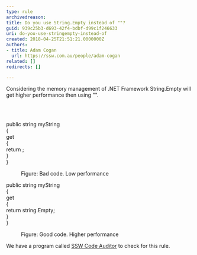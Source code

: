 ```yaml
---
type: rule
archivedreason: 
title: Do you use String.Empty instead of ""?
guid: 939c25b3-d693-42f4-bdbf-d99c1f246633
uri: do-you-use-stringempty-instead-of
created: 2018-04-25T21:51:21.0000000Z
authors:
- title: Adam Cogan
  url: https://ssw.com.au/people/adam-cogan
related: []
redirects: []

---
```



<p class="ssw15-rteElement-P">Considering the memory management of .NET Framework String.Empty will get higher performance then using &quot;&quot;. <br></p>
<br><excerpt class='endintro'></excerpt><br>
<p class="ssw15-rteElement-CodeArea">​public string myString 
   <br>&#123;<br> get<br> &#123;<br> return ;<br> &#125; 
   <br>&#125; 
   <br></p><dd class="ssw15-rteElement-FigureBad">Figure&#58; Bad code. Low performance​​<br></dd><p class="ssw15-rteElement-CodeArea">public string myString<br>&#123; 
   <br> get 
   <br> &#123; 
   <br> return string.Empty; 
   <br> &#125; 
   <br>&#125;​<br></p><dd class="ssw15-rteElement-FigureGood">
   Figure&#58; Good code. Higher performance<br></dd><p class="ssw15-rteElement-YellowBorderBox">We have a program called&#160;<a href="https&#58;//www.ssw.com.au/ssw/CodeAuditor/Rules.aspx#TimeSpan">SSW Code Auditor</a>&#160;to check for this rule.​<br></p>


